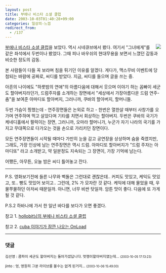 ```yaml
---
layout: post
title: 부에나 비스타 소셜 클럽
date: 2003-10-03T01:40:28+09:00
categories: 일상의-느낌
redirect_from:
  - /137
---
```


<img src="http://jinto.pe.kr/logs/archives/DSC01733.jpg" align="right" /><a href="http://www.bvsc.co.kr/">부에나 비스타 소셜 클럽</a>을 보았다. 역시 시네큐브에서 봤다. 여기서 "그녀에게"를 같은 좌석에서 두번이나 봤었다. 그때 피나 바우쉬의 현대무용을 보면서 느꼈던 감동과 비슷한 정도의 감동.

본 사람들이 다들 꼭 보라며 침을 튀기던 이유를 알겠다. 게다가, 맥스무비 이벤트에 당첨되는 바람에 공짜로, 씨디를 받았다. 지금, 씨디를 들으며 글을 쓰는 중.

아흔의 나이에도 "하룻밤의 연애"의 아름다움에 대해서 웃으며 이야기 하는 꼼빠이 세군도 할아버지라던가, 드럼주자를 소개하는 장면에서 "세상에서 가장아름다운 드럼 연주-춤"을 보여준 아마디또 할아버지, 그러니까, 쿠바의 할아버지, 할머니들.

두번 가슴이 찡했는데 - 연주장면들은 논외로 하고 - 한번은 열한살 때부터 사창가를 오가며 연주하며 먹고 살았다며 기타를 치면서 회상하는 할아버지. 두번은 쿠바의 국기가 케네디홀에서 펄럭이는 장면, 그러니까, 오마라 할머니가, 누군가 자기 나라의 국기를 가지고 무대쪽으로 다가오는 것을 손으로 가리키던 장면이다.

모든 연주장면들이 시작될 때마다 가만히 눈을 감고 공연장을 상상하며 숨을 죽였지만, 그래도, 가장 인상에 남는 연주장면은 역시 드럼. 아마디또 할아버지가 "드럼 주자는 아마디또" 라고 소개받고, 약 일분정도 지속되는 그 장면이, 가장 기억에 남는다.

어쨌든, 아무튼, 오늘 밤은 씨디 틀어놓고 잔다.

<hr />

P.S. 영화보기전에 들른 나무와 벽돌은 그런대로 괜찮은데.. 커피도 맛있고, 케익도 맛있고, 또.. 빵도 맛있어 보이고.. 그런데, 2% 가 모자란 것 같다. 케익에 대해 물었을 때, 우물쭈물하던 아저씨 때문일까. 아니면, 너무 비싼 탓일까. 암튼 맛이 좋다. 다음에 또 가게될 것 같다.

P.S.2 하바나에 가서 한 일년 바다를 보다가 오면 좋겠다.

참고 1. <a href="http://blog.webservices.or.kr/hollobit/archives/000123.html">hollobit님의 부에나 비스타 소셜 클럽</a>

참고 2. <a href="http://cyana.cafe24.com/mt/archives/000026.html">cuba 이야기가 잠깐 나오는 OnLoad</a>

* * *

### 댓글



<!--- cmt:289 --->
<!--- mail: --->
<!--- parent:0 --->

<small>김선영 : 콤파이 세군도 할아버지는 돌아가셨답니다. 멋쟁이할아버지였는데... <small>(2003-10-05 17:13:23)</small></small>


<!--- cmt:290 --->
<!--- mail: --->
<!--- parent:0 --->

<small>jinto : 엉, 영원히 그분 라이브를 볼수는 없게 된거지... <small>(2003-10-06 15:49:00)</small></small>

